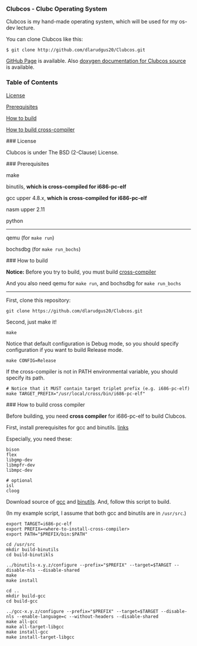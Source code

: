 ### Clubcos - Clubc Operating System

Clubcos is my hand-made operating system, which will be used for my os-dev lecture.

You can clone Clubcos like this:

```
$ git clone http://github.com/dlarudgus20/Clubcos.git
```

[GitHub Page](http://dlarudgus20.github.io/Clubcos/) is available.
Also [doxygen documentation for Clubcos source](http://dlarudgus20.github.io/Clubcos/doxygen/html/) is available.

### Table of Contents

[License](#license)

[Prerequisites](#prerequisites)

[How to build](#build)

[How to build cross-compiler](#cross-compiler)

<a name="license" />
### License

Clubcos is under The BSD (2-Clause) License.

<a name="prerequisites" />
### Prerequisites

make

binutils, **which is cross-compiled for i686-pc-elf**

gcc upper 4.8.x, **which is cross-compiled for i686-pc-elf**

nasm upper 2.11

python

<hr/>

qemu (for `make run`)

bochsdbg (for `make run_bochs`)

<a name="build" />
### How to build

**Notice:** Before you try to build, you must build [cross-compiler](#cross-compiler)

And you also need qemu for `make run`, and bochsdbg for `make run_bochs`

<hr/>

First, clone this repository:

    git clone https://github.com/dlarudgus20/Clubcos.git

Second, just make it!

    make

Notice that default configuration is Debug mode, so you should specify configuration if you want to build Release mode.

    make CONFIG=Release

If the cross-compiler is not in PATH environmental variable, you should specify its path.

    # Notice that it MUST contain target triplet prefix (e.g. i686-pc-elf)
    make TARGET_PREFIX="/usr/local/cross/bin/i686-pc-elf"

<a name="cross-compiler" />
### How to build cross compiler

Before building, you need **cross compiler** for i686-pc-elf to build Clubcos.

First, install prerequisites for gcc and binutils. [links](https://gcc.gnu.org/install/prerequisites.html)

Especially, you need these:

```
bison
flex
libgmp-dev
libmpfr-dev
libmpc-dev

# optional
isl
cloog
```

Download source of [gcc](https://gcc.gnu.org/) and [binutils](http://www.gnu.org/software/binutils/).
And, follow this script to build.

(In my example script, I assume that both gcc and binutils are in `/usr/src`.)

```
export TARGET=i686-pc-elf
export PREFIX=<where-to-install-cross-compiler>
export PATH="$PREFIX/bin:$PATH"

cd /usr/src
mkdir build-binutils
cd build-binutikls

../binutils-x.y.z/configure --prefix="$PREFIX" --target=$TARGET --disable-nls --disable-shared
make
make install

cd ..
mkdir build-gcc
cd build-gcc

../gcc-x.y.z/configure --prefix="$PREFIX" --target=$TARGET --disable-nls --enable-language=c --without-headers --disable-shared
make all-gcc
make all-target-libgcc
make install-gcc
make install-target-libgcc
```
